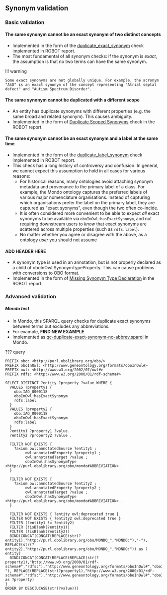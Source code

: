 ## Synonym validation

### Basic validation

#### The same synonym cannot be an exact synonym of two distinct concepts

- Implemented in the form of the [duplicate_exact_synonym](https://robot.obolibrary.org/report_queries/duplicate_exact_synonym) check implemented in ROBOT report.
- The most fundamental of all synonym checks: if the synonym is _exact_, the assumption is that no two terms can have the same synonym.

!!! warning

    Some exact synonyms are not globally unique. For example, the acronym "ASD" is an exact synonym of the concept representing "Atrial septal defect" and "Autism Spectrum Disorder".

#### The same synonym cannot be duplicated with a different scope 

- An entity has duplicate synonyms with different properties (e.g. the same broad and related synonym). This causes ambiguity.
- Implemented in the form of [Duplicate Scoped Synonyms](https://robot.obolibrary.org/report_queries/duplicate_scoped_synonym) check in the ROBOT report.

#### The same synonym cannot be an exact synonym and a label at the same time

- Implemented in the form of the [duplicate_label_synonym](https://robot.obolibrary.org/report_queries/duplicate_label_synonym) check implemented in ROBOT report.
- This check has a long history of controversy and confusion. In general, we cannot expect this assumption to hold in all cases for various reasons:
    - For historical reasons, many ontologies avoid attaching synonym metadata and provenance to the primary label of a class. For example, the Mondo ontology captures the preferred labels of various major nomenclature organisations. Instead of capturing which organisations prefer the label on the primary label, they are captured as "exact syonyms", even though the two often co-incide.
    - It is often considered more convenient to be able to expect _all_ exact synonyms to be available via `oboInOwl:hasExactSynonym`, and not requiring downstream users to _know_ that exact synonyms are scattered across multiple properties (such as `rdfs:label`).
    - No matter whether you agree or disagree with the above, as a ontology _user_ you should not assume
 
#### ADD HEADER HERE

- A synonym type is used in an annotation, but is not properly declared as a child of oboInOwl:SynonymTypeProperty. This can cause problems with conversions to OBO format.
- Implemented in the form of [Missing Synonym Type Declaration](https://robot.obolibrary.org/report_queries/missing_synonymtype_declaration) in the ROBOT report.

### Advanced validation

##### Mondo test 
- In Mondo, this SPARQL query checks for duplicate exact synonyms between terms but excludes any abbreviations.
- For example, **FIND NEW EXAMPLE**
- Implemented as [qc-duplicate-exact-synonym-no-abbrev.sparql](https://mondo.readthedocs.io/en/latest/editors-guide/quality-control-tests/#qc-duplicate-exact-synonym-no-abbrevsparql) in Mondo. 

??? query

```
PREFIX obo: <http://purl.obolibrary.org/obo/>
PREFIX oboInOwl: <http://www.geneontology.org/formats/oboInOwl#>
PREFIX owl: <http://www.w3.org/2002/07/owl#>
PREFIX rdfs: <http://www.w3.org/2000/01/rdf-schema#>

SELECT DISTINCT ?entity ?property ?value WHERE {
  VALUES ?property1 {
    obo:IAO_0000118
    oboInOwl:hasExactSynonym
    rdfs:label
  }
  VALUES ?property2 {
    obo:IAO_0000118
    oboInOwl:hasExactSynonym
    rdfs:label
  }
  ?entity1 ?property1 ?value.
  ?entity2 ?property2 ?value .

  FILTER NOT EXISTS {
    ?axiom owl:annotatedSource ?entity1 ;
         owl:annotatedProperty ?property1 ;
         owl:annotatedTarget ?value ;
         oboInOwl:hasSynonymType <http://purl.obolibrary.org/obo/mondo#ABBREVIATION> .
  }

  FILTER NOT EXISTS {
    ?axiom owl:annotatedSource ?entity2 ;
         owl:annotatedProperty ?property2 ;
         owl:annotatedTarget ?value ;
         oboInOwl:hasSynonymType <http://purl.obolibrary.org/obo/mondo#ABBREVIATION> .
  }

  FILTER NOT EXISTS { ?entity owl:deprecated true }
  FILTER NOT EXISTS { ?entity2 owl:deprecated true }
  FILTER (?entity1 != ?entity2)
  FILTER (!isBlank(?entity1))
  FILTER (!isBlank(?entity2))
  BIND(CONCAT(CONCAT(REPLACE(str(?entity1),"http://purl.obolibrary.org/obo/MONDO_","MONDO:"),"-"), REPLACE(str(?entity2),"http://purl.obolibrary.org/obo/MONDO_","MONDO:")) as ?entity)
  BIND(CONCAT(CONCAT(REPLACE(REPLACE(str(?property1),"http://www.w3.org/2000/01/rdf-schema#","rdfs:"),"http://www.geneontology.org/formats/oboInOwl#","oboInOwl:"),"-"), REPLACE(REPLACE(str(?property1),"http://www.w3.org/2000/01/rdf-schema#","rdfs:"),"http://www.geneontology.org/formats/oboInOwl#","oboInOwl:")) as ?property)
}
ORDER BY DESC(UCASE(str(?value)))
```

